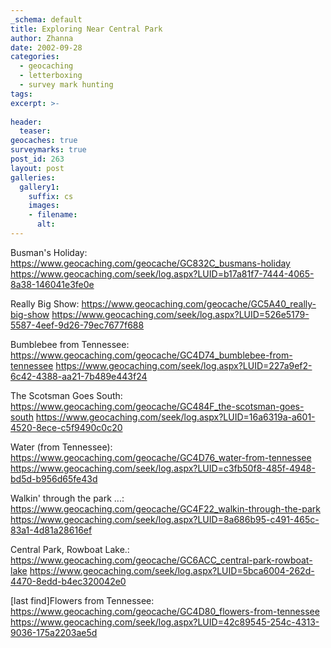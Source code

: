 ```yaml
---
_schema: default
title: Exploring Near Central Park
author: Zhanna
date: 2002-09-28
categories:
  - geocaching
  - letterboxing
  - survey mark hunting
tags:
excerpt: >- 
  
header:
  teaser:
geocaches: true
surveymarks: true
post_id: 263
layout: post  
galleries:
  gallery1:
    suffix: cs
    images:
    - filename: 
      alt:      
---
```


Busman's Holiday: https://www.geocaching.com/geocache/GC832C_busmans-holiday
https://www.geocaching.com/seek/log.aspx?LUID=b17a81f7-7444-4065-8a38-146041e3fe0e

Really Big Show: https://www.geocaching.com/geocache/GC5A40_really-big-show
https://www.geocaching.com/seek/log.aspx?LUID=526e5179-5587-4eef-9d26-79ec7677f688

Bumblebee from Tennessee: https://www.geocaching.com/geocache/GC4D74_bumblebee-from-tennessee
https://www.geocaching.com/seek/log.aspx?LUID=227a9ef2-6c42-4388-aa21-7b489e443f24

The Scotsman Goes South: https://www.geocaching.com/geocache/GC484F_the-scotsman-goes-south
https://www.geocaching.com/seek/log.aspx?LUID=16a6319a-a601-4520-8ece-c5f9490c0c20

Water (from Tennessee): https://www.geocaching.com/geocache/GC4D76_water-from-tennessee
https://www.geocaching.com/seek/log.aspx?LUID=c3fb50f8-485f-4948-bd5d-b956d65fe43d

Walkin' through the park ...: https://www.geocaching.com/geocache/GC4F22_walkin-through-the-park
https://www.geocaching.com/seek/log.aspx?LUID=8a686b95-c491-465c-83a1-4d81a28616ef

Central Park, Rowboat Lake.: https://www.geocaching.com/geocache/GC6ACC_central-park-rowboat-lake
https://www.geocaching.com/seek/log.aspx?LUID=5bca6004-262d-4470-8edd-b4ec320042e0

[last find]Flowers from Tennessee: https://www.geocaching.com/geocache/GC4D80_flowers-from-tennessee
https://www.geocaching.com/seek/log.aspx?LUID=42c89545-254c-4313-9036-175a2203ae5d
